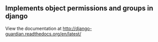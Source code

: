 ## Implements object permissions and groups in django

View the documentation at http://django-guardian.readthedocs.org/en/latest/